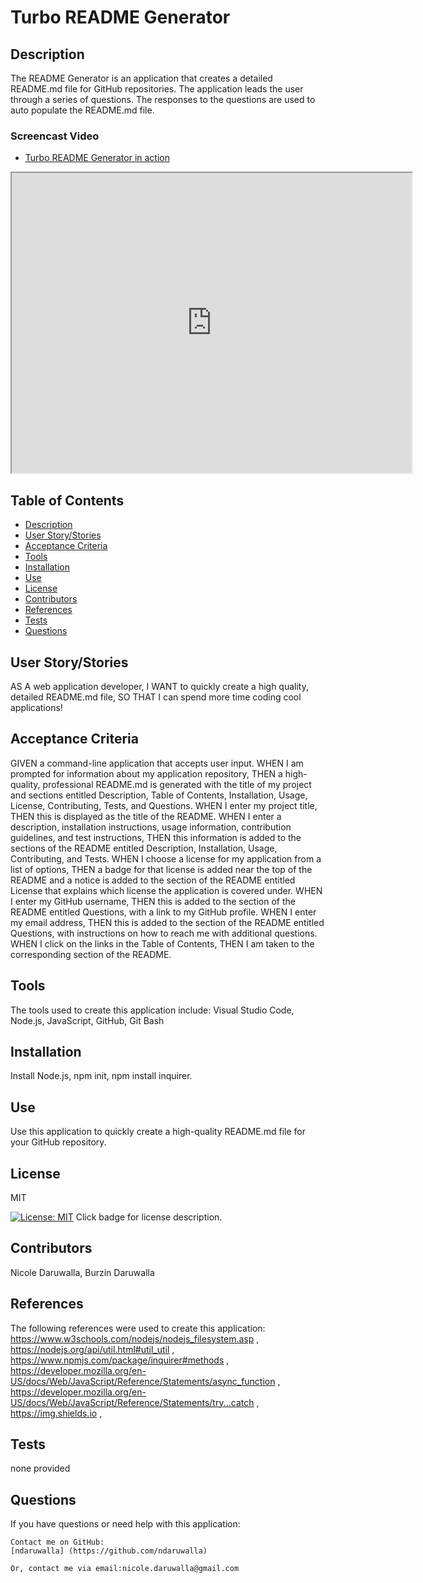 # Turbo README Generator

  ## Description
  The README Generator is an application that creates a detailed README.md file for GitHub repositories. The application leads the user through a series of questions. The responses to the questions are used to auto populate the README.md file.


  ### Screencast Video
  
  * [Turbo README Generator in action](https://drive.google.com/file/d/1gQZZVansEqgQz-XaAjgE7IqdudML6XNR/view)

  <iframe src="https://drive.google.com/file/d/1gQZZVansEqgQz-XaAjgE7IqdudML6XNR/preview" width="640" height="480"></iframe>


  ## Table of Contents
  - [Description](#description)
  - [User Story/Stories](#story)
  - [Acceptance Criteria](#criteria)
  - [Tools](#tools)
  - [Installation](#installation)
  - [Use](#use)
  - [License](#license)
  - [Contributors](#contributors)
  - [References](#references)
  - [Tests](#tests)
  - [Questions](#questions)

  ## User Story/Stories
  AS A web application developer, I WANT to quickly create a high quality, detailed README.md file, SO THAT I can spend more time coding cool applications!

  ## Acceptance Criteria
  GIVEN a command-line application that accepts user input. WHEN I am prompted for information about my application repository, THEN a high-quality, professional README.md is generated with the title of my project and sections entitled Description, Table of Contents, Installation, Usage, License, Contributing, Tests, and Questions. WHEN I enter my project title, THEN this is displayed as the title of the README. WHEN I enter a description, installation instructions, usage information, contribution guidelines, and test instructions, THEN this information is added to the sections of the README entitled Description, Installation, Usage, Contributing, and Tests. WHEN I choose a license for my application from a list of options, THEN a badge for that license is added near the top of the README and a notice is added to the section of the README entitled License that explains which license the application is covered under. WHEN I enter my GitHub username, THEN this is added to the section of the README entitled Questions, with a link to my GitHub profile. WHEN I enter my email address, THEN this is added to the section of the README entitled Questions, with instructions on how to reach me with additional questions. WHEN I click on the links in the Table of Contents, THEN I am taken to the corresponding section of the README.

  ## Tools
  The tools used to create this application include: Visual Studio Code, Node.js, JavaScript, GitHub, Git Bash

  ## Installation
  Install Node.js, npm init, npm install inquirer.

  ## Use
  Use this application to quickly create a high-quality README.md file for your GitHub repository.

  ## License
  MIT
  
  [![License: MIT](https://img.shields.io/badge/License-MIT-yellow.svg)](https://opensource.org/licenses/MIT)  Click badge for license description.
  
  ## Contributors
  Nicole Daruwalla, Burzin Daruwalla

  ## References
  The following references were used to create this application: https://www.w3schools.com/nodejs/nodejs_filesystem.asp , https://nodejs.org/api/util.html#util_util  , https://www.npmjs.com/package/inquirer#methods , https://developer.mozilla.org/en-US/docs/Web/JavaScript/Reference/Statements/async_function , https://developer.mozilla.org/en-US/docs/Web/JavaScript/Reference/Statements/try...catch , https://img.shields.io ,

  ## Tests
  none provided

  ## Questions
  If you have questions or need help with this application:

    Contact me on GitHub:
    [ndaruwalla] (https://github.com/ndaruwalla)
  
    Or, contact me via email:nicole.daruwalla@gmail.com
